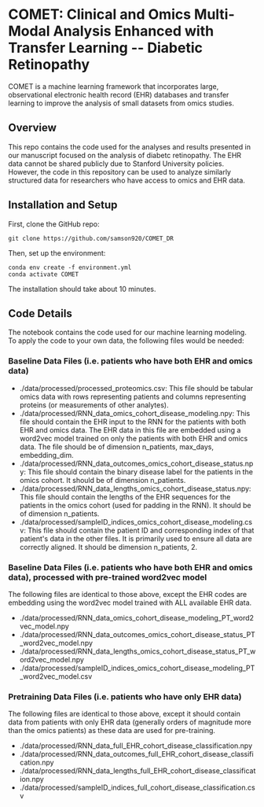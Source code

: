 # COMET: Clinical and Omics Multi-Modal Analysis Enhanced with Transfer Learning -- Diabetic Retinopathy
COMET is a machine learning framework that incorporates large, observational electronic health record (EHR) databases and transfer learning to improve the analysis of small datasets from omics studies.
## Overview
This repo contains the code used for the analyses and results presented in our manuscript focused on the analysis of diabetc retinopathy. The EHR data cannot be shared publicly due to Stanford University policies. However, the code in this repository can be used to analyze similarly structured data for researchers who have access to omics and EHR data.
## Installation and Setup
First, clone the GitHub repo:
```
git clone https://github.com/samson920/COMET_DR
```
Then, set up the environment:
```
conda env create -f environment.yml
conda activate COMET
```
The installation should take about 10 minutes.

## Code Details
The notebook contains the code used for our machine learning modeling. To apply the code to your own data, the following files would be needed:
### Baseline Data Files (i.e. patients who have both EHR and omics data)
- ./data/processed/processed_proteomics.csv: This file should be tabular omics data with rows representing patients and columns representing proteins (or measurements of other analytes).
- ./data/processed/RNN_data_omics_cohort_disease_modeling.npy: This file should contain the EHR input to the RNN for the patients with both EHR and omics data. The EHR data in this file are embedded using a word2vec model trained on only the patients with both EHR and omics data. The file should be of dimension n_patients, max_days, embedding_dim. 
- ./data/processed/RNN_data_outcomes_omics_cohort_disease_status.npy: This file should contain the binary disease label for the patients in the omics cohort. It should be of dimension n_patients.
- ./data/processed/RNN_data_lengths_omics_cohort_disease_status.npy: This file should contain the lengths of the EHR sequences for the patients in the omics cohort (used for padding in the RNN). It should be of dimension n_patients.
- ./data/processed/sampleID_indices_omics_cohort_disease_modeling.csv: This file should contain the patient ID and corresponding index of that patient's data in the other files. It is primarily used to ensure all data are correctly aligned. It should be dimension n_patients, 2.
### Baseline Data Files (i.e. patients who have both EHR and omics data), processed with pre-trained word2vec model
The following files are identical to those above, except the EHR codes are embedding using the word2vec model trained with ALL available EHR data.
- ./data/processed/RNN_data_omics_cohort_disease_modeling_PT_word2vec_model.npy
- ./data/processed/RNN_data_outcomes_omics_cohort_disease_status_PT_word2vec_model.npy
- ./data/processed/RNN_data_lengths_omics_cohort_disease_status_PT_word2vec_model.npy
- ./data/processed/sampleID_indices_omics_cohort_disease_modeling_PT_word2vec_model.csv
### Pretraining Data Files (i.e. patients who have only EHR data)
The following files are identical to those above, except it should contain data from patients with only EHR data (generally orders of magnitude more than the omics patients) as these data are used for pre-training.
- ./data/processed/RNN_data_full_EHR_cohort_disease_classification.npy
- ./data/processed/RNN_data_outcomes_full_EHR_cohort_disease_classification.npy
- ./data/processed/RNN_data_lengths_full_EHR_cohort_disease_classification.npy
- ./data/processed/sampleID_indices_full_cohort_disease_classification.csv

